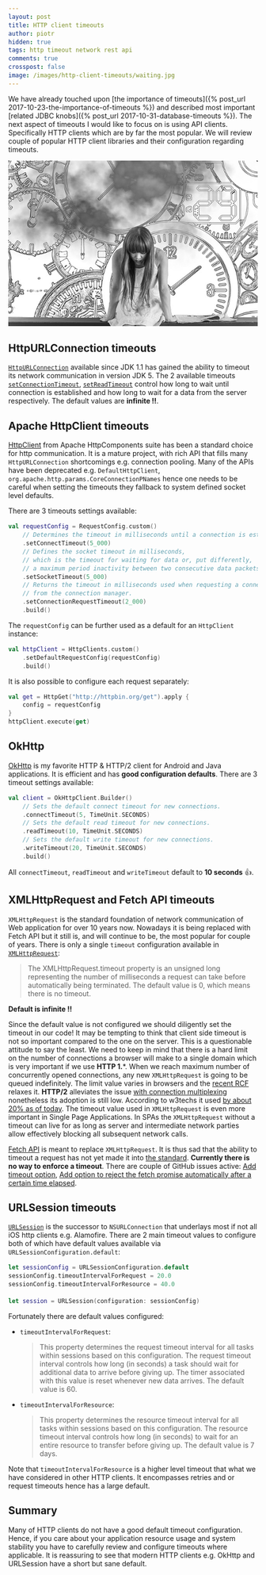 ```yaml
---
layout: post
title: HTTP client timeouts
author: piotr
hidden: true
tags: http timeout network rest api
comments: true
crosspost: false
image: /images/http-client-timeouts/waiting.jpg
---
```


We have already touched upon [the importance of timeouts]({% post_url 2017-10-23-the-importance-of-timeouts %}) and described most important [related JDBC knobs]({% post_url 2017-10-31-database-timeouts %}). The next aspect of timeouts I would like to focus on is using API clients. Specifically HTTP clients which are by far the most popular. We will review couple of popular HTTP client libraries and their configuration regarding timeouts. 

![Waiting](/images/http-client-timeouts/waiting.jpg)

## HttpURLConnection timeouts

[`HttpURLConnection`](https://docs.oracle.com/javase/7/docs/api/java/net/HttpURLConnection.html) available since JDK 1.1 has gained the ability to timeout its network communication in version JDK 5. The 2 available timeouts [`setConnectionTimeout`](https://docs.oracle.com/javase/7/docs/api/java/net/URLConnection.html#setConnectTimeout(int)), [`setReadTimeout`](https://docs.oracle.com/javase/7/docs/api/java/net/URLConnection.html#setReadTimeout(int)) control how long to wait until connection is established and how long to wait for a data from the server respectively. The default values are **infinite ‼️**. 

## Apache HttpClient timeouts

[HttpClient](https://hc.apache.org/httpcomponents-client-4.5.x/index.html) from Apache HttpComponents suite has been a standard choice for http communication. It is a mature project, with rich API that fills many `HttpURLConnection` shortcomings e.g. connection pooling. Many of the APIs have been deprecated e.g. `DefaultHttpClient`, `org.apache.http.params.CoreConnectionPNames` hence one needs to be careful when setting the timeouts they fallback to system defined socket level defaults. 

There are 3 timeouts settings available:

```kotlin
val requestConfig = RequestConfig.custom()
    // Determines the timeout in milliseconds until a connection is established.
    .setConnectTimeout(5_000) 
    // Defines the socket timeout in milliseconds,
    // which is the timeout for waiting for data or, put differently,
    // a maximum period inactivity between two consecutive data packets).
    .setSocketTimeout(5_000)
    // Returns the timeout in milliseconds used when requesting a connection
    // from the connection manager.
    .setConnectionRequestTimeout(2_000)
    .build()
```

The `requestConfig` can be further used as a default for an `HttpClient` instance:

```kotlin
val httpClient = HttpClients.custom()
    .setDefaultRequestConfig(requestConfig)
    .build()
```

It is also possible to configure each request separately:

```kotlin
val get = HttpGet("http://httpbin.org/get").apply { 
    config = requestConfig
}
httpClient.execute(get)
```

## OkHttp

[OkHttp](http://square.github.io/okhttp/) is my favorite HTTP & HTTP/2 client for Android and Java applications. It is efficient and has **good configuration defaults**. There are 3 timeout settings available:

```kotlin
val client = OkHttpClient.Builder()
    // Sets the default connect timeout for new connections.
    .connectTimeout(5, TimeUnit.SECONDS)
    // Sets the default read timeout for new connections.
    .readTimeout(10, TimeUnit.SECONDS)
    // Sets the default write timeout for new connections.
    .writeTimeout(20, TimeUnit.SECONDS)
    .build()
```

All `connectTimeout`, `readTimeout` and `writeTimeout` default to **10 seconds** 👍.


## XMLHttpRequest and Fetch API timeouts

`XMLHttpRequest` is the standard foundation of network communication of Web application for over 10 years now. Nowadays it is being replaced with Fetch API but it still is, and will continue to be, the most popular for couple of years. There is only a single `timeout` configuration available in [`XMLHttpRequest`](https://developer.mozilla.org/en-US/docs/Web/API/XMLHttpRequest/timeout):

> The XMLHttpRequest.timeout property is an unsigned long representing the number of milliseconds a request can take before automatically being terminated. The default value is 0, which means there is no timeout.

**Default is infinite ‼️**

Since the default value is not configured we should diligently set the timeout in our code! It may be tempting to think that client side timeout is not so important compared to the one on the server. This is a questionable attitude to say the least. We need to keep in mind that there is a hard limit on the number of connections a browser will make to a single domain which is very important if we use **HTTP 1.***. When we reach maximum number of concurrently opened connections, any new `XMLHttpRequest` is going to be queued indefinitely. The limit value varies in browsers and the [recent RCF](https://tools.ietf.org/html/rfc7230#section-6.4) relaxes it. **HTTP/2** alleviates the issue [with connection multiplexing](http://qnimate.com/what-is-multiplexing-in-http2/) nonetheless its adoption is still low. According to w3techs it used [by about 20% as of today](https://w3techs.com/technologies/details/ce-http2/all/all). The timeout value used in `XMLHttpRequest` is even more important in Single Page Applications. In SPAs the `XMLHttpRequest` without a timeout can live for as long as server and intermediate network parties allow effectively blocking all subsequent network calls.

[Fetch API](https://developer.mozilla.org/en-US/docs/Web/API/Fetch_API) is meant to replace `XMLHttpRequest`. It is thus sad that the ability to timeout a request has not yet made it into [the standard](https://fetch.spec.whatwg.org/). **Currently there is no way to enforce a timeout**. There are couple of GitHub issues active: [Add timeout option](https://github.com/whatwg/fetch/issues/20#issuecomment-323740783), [Add option to reject the fetch promise automatically after a certain time elapsed](https://github.com/whatwg/fetch/issues/179). 

## URLSession timeouts

[`URLSession`](https://developer.apple.com/documentation/foundation/urlsession) is the successor to `NSURLConnection` that underlays most if not all iOS http clients e.g. Alamofire. There are 2 main timeout values to configure both of which have default values available via `URLSessionConfiguration.default`:

```swift
let sessionConfig = URLSessionConfiguration.default
sessionConfig.timeoutIntervalForRequest = 20.0
sessionConfig.timeoutIntervalForResource = 40.0

let session = URLSession(configuration: sessionConfig)
```

Fortunately there are default values configured:

- `timeoutIntervalForRequest`: 
  > This property determines the request timeout interval for all tasks within sessions based on this configuration. The request timeout interval controls how long (in seconds) a task should wait for additional data to arrive before giving up. The timer associated with this value is reset whenever new data arrives. 
  The default value is 60.

- `timeoutIntervalForResource`:
  > This property determines the resource timeout interval for all tasks within sessions based on this configuration. The resource timeout interval controls how long (in seconds) to wait for an entire resource to transfer before giving up. 
  The default value is 7 days.

Note that `timeoutIntervalForResource` is a higher level timeout that what we have considered in other HTTP clients. It encompasses retries and or request timeouts hence has a large default. 

## Summary

Many of HTTP clients do not have a good default timeout configuration. Hence, if you care about your application resource usage and system stability you have to carefully review and configure timeouts where applicable. It is reassuring to see that modern HTTP clients e.g. OkHttp and URLSession have a short but sane default. 